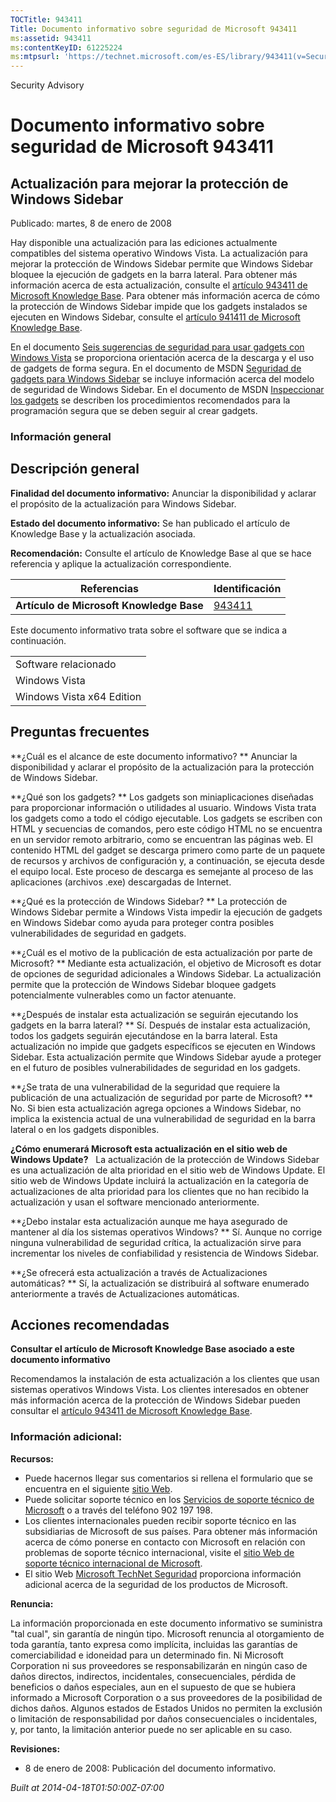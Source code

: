 ```yaml
---
TOCTitle: 943411
Title: Documento informativo sobre seguridad de Microsoft 943411
ms:assetid: 943411
ms:contentKeyID: 61225224
ms:mtpsurl: 'https://technet.microsoft.com/es-ES/library/943411(v=Security.10)'
---
```


Security Advisory

Documento informativo sobre seguridad de Microsoft 943411
=========================================================

Actualización para mejorar la protección de Windows Sidebar
-----------------------------------------------------------

Publicado: martes, 8 de enero de 2008

Hay disponible una actualización para las ediciones actualmente compatibles del sistema operativo Windows Vista. La actualización para mejorar la protección de Windows Sidebar permite que Windows Sidebar bloquee la ejecución de gadgets en la barra lateral. Para obtener más información acerca de esta actualización, consulte el [artículo 943411 de Microsoft Knowledge Base](http://support.microsoft.com/kb/943411). Para obtener más información acerca de cómo la protección de Windows Sidebar impide que los gadgets instalados se ejecuten en Windows Sidebar, consulte el [artículo 941411 de Microsoft Knowledge Base](http://support.microsoft.com/kb/941411).

En el documento [Seis sugerencias de seguridad para usar gadgets con Windows Vista](http://www.microsoft.com/spain/athome/security/default.mspxyourself/downloads/gadgets.mspx) se proporciona orientación acerca de la descarga y el uso de gadgets de forma segura. En el documento de MSDN [Seguridad de gadgets para Windows Sidebar](http://msdn2.microsoft.com/en-us/library/bb508510.aspx) se incluye información acerca del modelo de seguridad de Windows Sidebar. En el documento de MSDN [Inspeccionar los gadgets](http://msdn2.microsoft.com/en-us/library/bb498012.aspx) se describen los procedimientos recomendados para la programación segura que se deben seguir al crear gadgets.

### Información general

Descripción general
-------------------

**Finalidad del documento informativo:** Anunciar la disponibilidad y aclarar el propósito de la actualización para Windows Sidebar.

**Estado del documento informativo:** Se han publicado el artículo de Knowledge Base y la actualización asociada.

**Recomendación:** Consulte el artículo de Knowledge Base al que se hace referencia y aplique la actualización correspondiente.

| Referencias                              | Identificación                                   |
|------------------------------------------|--------------------------------------------------|
| **Artículo de Microsoft Knowledge Base** | [943411](http://support.microsoft.com/kb/943411) |

Este documento informativo trata sobre el software que se indica a continuación.

|                           |
|---------------------------|
| Software relacionado      |
| Windows Vista             |
| Windows Vista x64 Edition |

Preguntas frecuentes
--------------------

**¿Cuál es el alcance de este documento informativo? **
Anunciar la disponibilidad y aclarar el propósito de la actualización para la protección de Windows Sidebar.

**¿Qué son los gadgets? **
Los gadgets son miniaplicaciones diseñadas para proporcionar información o utilidades al usuario. Windows Vista trata los gadgets como a todo el código ejecutable. Los gadgets se escriben con HTML y secuencias de comandos, pero este código HTML no se encuentra en un servidor remoto arbitrario, como se encuentran las páginas web. El contenido HTML del gadget se descarga primero como parte de un paquete de recursos y archivos de configuración y, a continuación, se ejecuta desde el equipo local. Este proceso de descarga es semejante al proceso de las aplicaciones (archivos .exe) descargadas de Internet.

**¿Qué es la protección de Windows Sidebar? **
La protección de Windows Sidebar permite a Windows Vista impedir la ejecución de gadgets en Windows Sidebar como ayuda para proteger contra posibles vulnerabilidades de seguridad en gadgets.

**¿Cuál es el motivo de la publicación de esta actualización por parte de Microsoft? **
Mediante esta actualización, el objetivo de Microsoft es dotar de opciones de seguridad adicionales a Windows Sidebar. La actualización permite que la protección de Windows Sidebar bloquee gadgets potencialmente vulnerables como un factor atenuante.

**¿Después de instalar esta actualización se seguirán ejecutando los gadgets en la barra lateral? **
Sí. Después de instalar esta actualización, todos los gadgets seguirán ejecutándose en la barra lateral. Esta actualización no impide que gadgets específicos se ejecuten en Windows Sidebar. Esta actualización permite que Windows Sidebar ayude a proteger en el futuro de posibles vulnerabilidades de seguridad en los gadgets.

**¿Se trata de una vulnerabilidad de la seguridad que requiere la publicación de una actualización de seguridad por parte de Microsoft? **
No. Si bien esta actualización agrega opciones a Windows Sidebar, no implica la existencia actual de una vulnerabilidad de seguridad en la barra lateral o en los gadgets disponibles.

**¿Cómo enumerará Microsoft esta actualización en el sitio web de Windows Update?**  
La actualización de la protección de Windows Sidebar es una actualización de alta prioridad en el sitio web de Windows Update. El sitio web de Windows Update incluirá la actualización en la categoría de actualizaciones de alta prioridad para los clientes que no han recibido la actualización y usan el software mencionado anteriormente.

**¿Debo instalar esta actualización aunque me haya asegurado de mantener al día los sistemas operativos Windows? **
Sí. Aunque no corrige ninguna vulnerabilidad de seguridad crítica, la actualización sirve para incrementar los niveles de confiabilidad y resistencia de Windows Sidebar.

**¿Se ofrecerá esta actualización a través de Actualizaciones automáticas? **
Sí, la actualización se distribuirá al software enumerado anteriormente a través de Actualizaciones automáticas.

Acciones recomendadas
---------------------

**Consultar el artículo de Microsoft Knowledge Base asociado a este documento informativo**

Recomendamos la instalación de esta actualización a los clientes que usan sistemas operativos Windows Vista. Los clientes interesados en obtener más información acerca de la protección de Windows Sidebar pueden consultar el [artículo 943411 de Microsoft Knowledge Base](http://support.microsoft.com/kb/943411).

### Información adicional:

**Recursos:**

-   Puede hacernos llegar sus comentarios si rellena el formulario que se encuentra en el siguiente [sitio Web](https://support.microsoft.com/common/survey.aspx?scid=sw;en;1257&amp;showpage=1&amp;ws=technet&amp;sd=tech).
-   Puede solicitar soporte técnico en los [Servicios de soporte técnico de Microsoft](http://support.microsoft.com/default.aspx?scid=fh;es-es;incidentsubmit) o a través del teléfono 902 197 198.
-   Los clientes internacionales pueden recibir soporte técnico en las subsidiarias de Microsoft de sus países. Para obtener más información acerca de cómo ponerse en contacto con Microsoft en relación con problemas de soporte técnico internacional, visite el [sitio Web de soporte técnico internacional de Microsoft](http://go.microsoft.com/fwlink/?linkid=21155).
-   El sitio Web [Microsoft TechNet Seguridad](http://www.microsoft.com/spain/technet/security/default.mspx) proporciona información adicional acerca de la seguridad de los productos de Microsoft.

**Renuncia:**

La información proporcionada en este documento informativo se suministra "tal cual", sin garantía de ningún tipo. Microsoft renuncia al otorgamiento de toda garantía, tanto expresa como implícita, incluidas las garantías de comerciabilidad e idoneidad para un determinado fin. Ni Microsoft Corporation ni sus proveedores se responsabilizarán en ningún caso de daños directos, indirectos, incidentales, consecuenciales, pérdida de beneficios o daños especiales, aun en el supuesto de que se hubiera informado a Microsoft Corporation o a sus proveedores de la posibilidad de dichos daños. Algunos estados de Estados Unidos no permiten la exclusión o limitación de responsabilidad por daños consecuenciales o incidentales, y, por tanto, la limitación anterior puede no ser aplicable en su caso.

**Revisiones:**

-   8 de enero de 2008: Publicación del documento informativo.

*Built at 2014-04-18T01:50:00Z-07:00*
